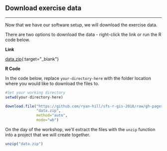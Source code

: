## Download exercise data

---

Now that we have our software setup, we will download the exercise data.

There are two options to download the data - right-click the link or run the R code below.

**Link**

[data.zip](https://github.com/ryan-hill/sfs-r-gis-2018/raw/gh-pages/files/data.zip){:target="_blank"}

**R Code**

In the code below, replace `your-directory-here` with the folder location where you would like to download the files to.

```r
#Set your working directory
setwd(your-directory-here)

download.file("https://github.com/ryan-hill/sfs-r-gis-2018/raw/gh-pages/files/data.zip",
              "data.zip",
              method="auto",
              mode="wb")           
```

On the day of the workshop, we'll extract the files with the `unzip` function into a project that we will create together.

```r
unzip("data.zip")
```
